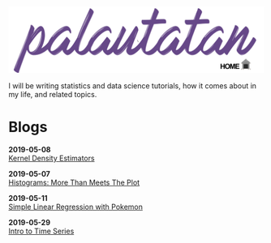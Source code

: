 <a href="/"><img src="images/banners_github.003-home.jpg"></a>

I will be writing statistics and data science tutorials, how it comes about in my life, and related topics.

# Blogs

**2019-05-08**  
<a href="blogs/kde-1/kde-1.nb.html">Kernel Density Estimators</a>  

**2019-05-07**  
<a href="blogs/histograms-1/histograms-1.nb.html">Histograms: More Than Meets The Plot</a>  

**2019-05-11**  
<a href="blogs/regression-1/regression-1.nb.html">Simple Linear Regression with Pokemon</a>  

**2019-05-29**  
<a href="blogs/time-series-1/time-series-2.nb.html">Intro to Time Series</a>  
